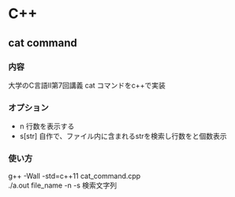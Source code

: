 # C++

## cat command
### 内容
大学のC言語Ⅱ第7回講義
cat コマンドをc++で実装
### オプション
- n
行数を表示する
- s[str]
自作で、ファイル内に含まれるstrを検索し行数をと個数表示
### 使い方
g++ -Wall -std=c++11 cat_command.cpp  
./a.out file_name -n -s 検索文字列
